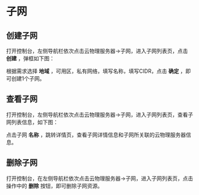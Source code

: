 # 子网

## 创建子网

打开控制台，左侧导航栏依次点击云物理服务器->子网，进入子网列表页，点击 **创建** ，弹框如下图：<br/>

根据需求选择 **地域** ，可用区，私有网络，填写名称，填写CIDR，点击 **确定** ，即可创建1个子网。

## 查看子网

打开控制台，左侧导航栏依次点击云物理服务器->子网，进入子网列表页，查看子网列表信息，如下图：<br/>

点击子网 **名称** ，跳转详情页，查看子网详情信息和子网所关联的云物理服务器信息。

## 删除子网

打开控制台，在左侧导航栏依次点击云物理服务器->子网，进入子网列表页，点击操作中的 **删除** 按钮，即可删除子网资源。<br/>





